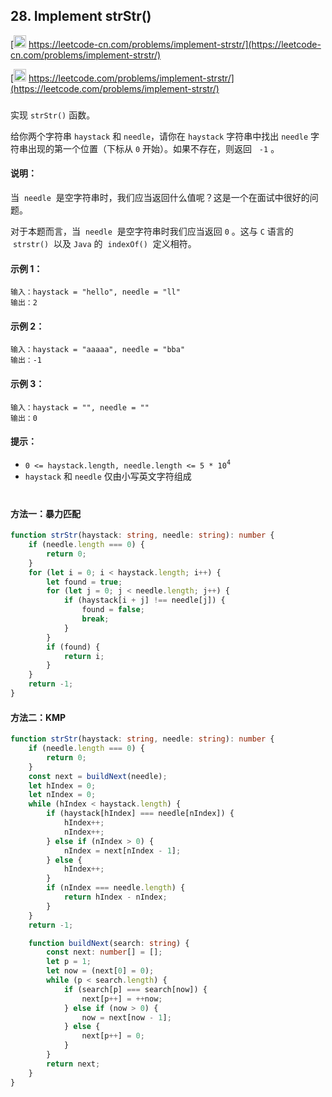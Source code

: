 ## 28. Implement strStr()

[<img src="https://static.leetcode-cn.com/cn-mono-assets/production/assets/logo-dark-cn.c42314a8.svg" height="20" /> https://leetcode-cn.com/problems/implement-strstr/](https://leetcode-cn.com/problems/implement-strstr/)

[<img src="https://assets.leetcode.com/static_assets/public/webpack_bundles/images/logo-dark.e99485d9b.svg" height="20"/> https://leetcode.com/problems/implement-strstr/](https://leetcode.com/problems/implement-strstr/)

###

实现 `strStr()` 函数。

给你两个字符串 `haystack` 和 `needle`，请你在 `haystack` 字符串中找出 `needle` 字符串出现的第一个位置（下标从 `0` 开始）。如果不存在，则返回   `-1` 。

#### 说明：

当  `needle`  是空字符串时，我们应当返回什么值呢？这是一个在面试中很好的问题。

对于本题而言，当  `needle`  是空字符串时我们应当返回 `0` 。这与 `C` 语言的  `strstr()`  以及 `Java` 的  `indexOf()`  定义相符。

#### 示例 1：

```
输入：haystack = "hello", needle = "ll"
输出：2
```

#### 示例 2：

```
输入：haystack = "aaaaa", needle = "bba"
输出：-1
```

#### 示例 3：

```
输入：haystack = "", needle = ""
输出：0
```

#### 提示：

-   `0 <= haystack.length, needle.length <= 5 * 10`<sup>`4`</sup>
-   `haystack` 和 `needle` 仅由小写英文字符组成

#

#### 方法一：暴力匹配

```ts
function strStr(haystack: string, needle: string): number {
    if (needle.length === 0) {
        return 0;
    }
    for (let i = 0; i < haystack.length; i++) {
        let found = true;
        for (let j = 0; j < needle.length; j++) {
            if (haystack[i + j] !== needle[j]) {
                found = false;
                break;
            }
        }
        if (found) {
            return i;
        }
    }
    return -1;
}
```

#### 方法二：KMP

```ts
function strStr(haystack: string, needle: string): number {
    if (needle.length === 0) {
        return 0;
    }
    const next = buildNext(needle);
    let hIndex = 0;
    let nIndex = 0;
    while (hIndex < haystack.length) {
        if (haystack[hIndex] === needle[nIndex]) {
            hIndex++;
            nIndex++;
        } else if (nIndex > 0) {
            nIndex = next[nIndex - 1];
        } else {
            hIndex++;
        }
        if (nIndex === needle.length) {
            return hIndex - nIndex;
        }
    }
    return -1;

    function buildNext(search: string) {
        const next: number[] = [];
        let p = 1;
        let now = (next[0] = 0);
        while (p < search.length) {
            if (search[p] === search[now]) {
                next[p++] = ++now;
            } else if (now > 0) {
                now = next[now - 1];
            } else {
                next[p++] = 0;
            }
        }
        return next;
    }
}
```
